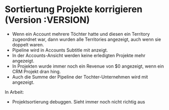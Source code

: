 # Sortiertung Projekte korrigieren (Version :VERSION)

- Wenn ein Account mehrere Töchter hatte und diesen ein Territory zugeordnet war, dann wurden alle Territories angezeigt, auch wenn sie doppelt waren.
- Pipeline wird in Accounts Subtitle mit anzeigt.
- In der Accounts-Ansicht werden keine erledigten Projekte mehr angezeigt.
- In Projekten wurde immer noch ein Revenue von $0 angezeigt, wenn ein CRM Projekt dran hing.
- Auch die Summe der Pipeline der Tochter-Unternehmen wird mit angezeigt.

In Arbeit:

- Projektsortierung debuggen. Sieht immer noch nicht richtig aus

